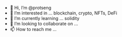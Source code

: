 - 👋 Hi, I’m @protseng
- 👀 I’m interested in ... blockchain, crypto, NFTs, DeFi
- 🌱 I’m currently learning ... solidity
- 💞️ I’m looking to collaborate on ...
- 📫 How to reach me ...

<!---
protseng/protseng is a ✨ special ✨ repository because its `README.md` (this file) appears on your GitHub profile.
You can click the Preview link to take a look at your changes.
--->

